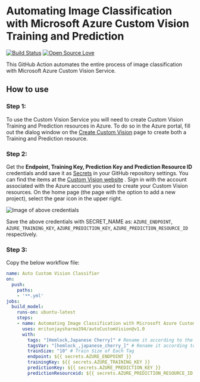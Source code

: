 # Automating Image Classification with Microsoft Azure Custom Vision Training and Prediction
[![Build Status](https://img.shields.io/endpoint.svg?url=https%3A%2F%2Factions-badge.atrox.dev%2Fatrox%2Fsync-dotenv%2Fbadge&style=flat)](https://github.com/marketplace/actions/automating-image-classification-with-microsoft-azure-custom-vision-training-and-prediction)
[![Open Source Love](https://badges.frapsoft.com/os/v1/open-source.svg?v=103)](https://github.com/ellerbrock/open-source-badges/)

This GitHub Action automates the entire process of
image classification with Microsoft Azure Custom Vision Service.

## How to use

### Step 1:

To use the Custom Vision Service you will need to create Custom Vision Training and Prediction resources in Azure. To do so in the Azure portal, fill out the dialog window on the [Create Custom Vision](https://customvision.ai/) page to create both a Training and Prediction resource.

### Step 2:

Get the **Endpoint, Training Key, Prediction Key and Prediction Resource ID** credentials andd save it as [Secrets](https://help.github.com/en/actions/automating-your-workflow-with-github-actions/creating-and-using-encrypted-secrets#creating-encrypted-secrets) in your GitHub repository settings. You can find the items at the [Custom Vision website](https://customvision.ai/) . Sign in with the account associated with the Azure account you used to create your Custom Vision resources. On the home page (the page with the option to add a new project), select the gear icon in the upper right.

![Image of above credentials](https://docs.microsoft.com/en-us/azure/cognitive-services/Custom-Vision-Service/media/csharp-tutorial/training-prediction-keys.png)

Save the above credentials with SECRET_NAME as: `AZURE_ENDPOINT`, `AZURE_TRAINING_KEY`, `AZURE_PREDICTION_KEY`, `AZURE_PREDICTION_RESOURCE_ID` respectively.

### Step 3:

Copy the below workflow file:

```yaml
name: Auto Custom Vision Classifier
on:
  push:
    paths:
    - '**.yml'
jobs:
  build_model:
    runs-on: ubuntu-latest
    steps:
    - name: Automating Image Classification with Microsoft Azure Custom Vision Training and Prediction
      uses: mritunjaysharma394/autoCustomVision@v1.0
      with:
        tags: "[Hemlock,Japanese Cherry]" # Rename it according to the folder name under images/ which will also be our name to the tags
        tagsVar: "[hemlock_,japanese_cherry_]" # Rename it according to the symmetry of file names under images/tag/ 
        trainSize: "10" # Train Size of Each Tag
        endpoint: ${{ secrets.AZURE_ENDPOINT }}
        trainingKey: ${{ secrets.AZURE_TRAINING_KEY }}
        predictionKey: ${{ secrets.AZURE_PREDICTION_KEY }}
        predictionResourceid: ${{ secrets.AZURE_PREDICTION_RESOURCE_ID }}
```
